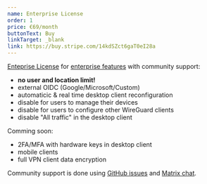```yaml
---
name: Enterprise License
order: 1
price: €69/month
buttonText: Buy
linkTarget: _blank
link: https://buy.stripe.com/14kdSZct6gaT0eI28a
---
```


<a href="https://docs.defguard.net/enterprise" target="_blank">Enteprise License</a> for <a href="http://docs.defguard.net/enterprise/all-enteprise-features" target="_blank"> enterprise features</a> with community support:

- <strong>no user and location limit!</strong>
- external OIDC (Google/Microsoft/Custom)
- automaticic & real time desktop client reconfiguration
- disable for users to manage their devices
- disable for users to configure other WireGuard clients
- disable "All traffic" in the desktop client

Comming soon:
- 2FA/MFA with hardware keys in desktop client
- mobile clients
- full VPN client data encryption

Community support is done using <a href="https://docs.defguard.net/contact-us/support#found-a-bug-need-a-feature" target="_blank">GitHub issues</a> and <a href="https://docs.defguard.net/contact-us/support#community-support" target="_blank">Matrix chat</a>.
